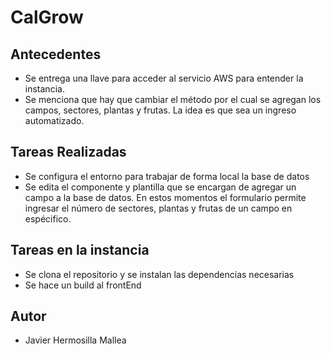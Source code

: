 # CalGrow

## Antecedentes
- Se entrega una llave para acceder al servicio AWS para entender la instancia.
- Se menciona que hay que cambiar el método por el cual se agregan los campos, sectores, plantas y frutas. La idea es que sea un ingreso automatizado.

## Tareas Realizadas
- Se configura el entorno para trabajar de forma local la base de datos
- Se edita el componente y plantilla que se encargan de agregar un campo a la base de datos. En estos momentos el formulario permite ingresar el número de sectores, plantas y frutas de un campo en espécifico.


## Tareas en la instancia
- Se clona el repositorio y se instalan las dependencias necesarias
- Se hace un build al frontEnd

## Autor
- Javier Hermosilla Mallea